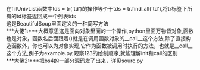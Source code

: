 在fillUnivList函数中tds = tr('td')的操作等价于tds = tr.find_all('td'),将tr标签下所有的td标签返回成一个列表tds    
这是BeautifulSoup里面定义的一种简写方法  
***大佬1:***大概意思这是面向对象里面的一个操作,python里面万物皆对象,函数也是对象，函数名后面跟着()就是在调用函数对象的\_\_call\_\_这个方法,除了直接构造函数外，你也可以为对象实现,它作为函数被调用时执行的方法，也就是\_\_call\_\_这个方法,例子为example.py,观察123的绘制顺序,就能理解init和call的区别  
***大佬2:***把bs4的一部分源码发了出来，详见sourc.py  
